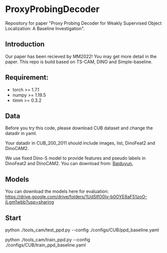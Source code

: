# ProxyProbingDecoder
Repository for paper "Proxy Probing Decoder for Weakly Supervised Object Localization: A Baseline Investigation".

## Introduction
Our paper has been recieved by MM2022! You may get more detail in the paper. This repo is build based on TS-CAM, DINO and Simple-baseline.

## Requirement:
* torch >= 1.7.1
* numpy >= 1.19.5
* timm >= 0.3.2

## Data
Before you try this code, please download CUB dataset and change the datadir in yaml. 

Your datadir in CUB_200_2011 should include images, list, DinoFeat2 and DinoCAM2.

We use fixed Dino-S model to provide features and pseudo labels in DinoFeat2 and DinoCAM2. You can download from: [Baiduyun,](https://pan.baidu.com/s/1rdGBe1YiK2MzO6zgd6InBg?pwd=u87i)



## Models
You can download the models here for evaluation:
https://drive.google.com/drive/folders/1UdSlfO0Iv-b0OYE8aF51zoO-jLgm1wbb?usp=sharing

## Start
python ./tools_cam/test_ppd.py --config ./configs/CUB/ppd_baseline.yaml

python ./tools_cam/train_ppd.py --config ./configs/CUB/train_ppd_baseline.yaml
